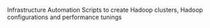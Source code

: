 Infrastructure Automation Scripts to create Hadoop clusters, Hadoop configurations and performance tunings
